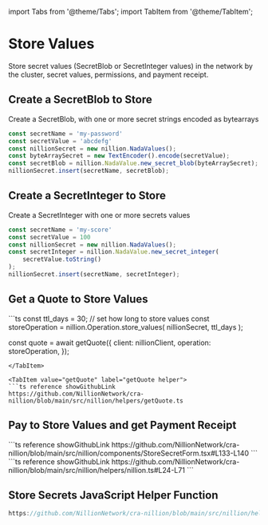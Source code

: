 import Tabs from '@theme/Tabs';
import TabItem from '@theme/TabItem';

# Store Values

Store secret values (SecretBlob or SecretInteger values) in the network by the cluster, secret values, permissions, and payment receipt.

## Create a SecretBlob to Store

Create a SecretBlob, with one or more secret strings encoded as bytearrays

```ts 
const secretName = 'my-password'
const secretValue = 'abcdefg'
const nillionSecret = new nillion.NadaValues();
const byteArraySecret = new TextEncoder().encode(secretValue);
const secretBlob = nillion.NadaValue.new_secret_blob(byteArraySecret);
nillionSecret.insert(secretName, secretBlob);
```

## Create a SecretInteger to Store

Create a SecretInteger with one or more secrets values

```ts 
const secretName = 'my-score'
const secretValue = 100
const nillionSecret = new nillion.NadaValues();
const secretInteger = nillion.NadaValue.new_secret_integer(
    secretValue.toString()
);
nillionSecret.insert(secretName, secretInteger);
```

## Get a Quote to Store Values

<Tabs>

<TabItem value="getquote" label="Get quote to store secret" default>
```ts
const ttl_days = 30; // set how long to store values
const storeOperation = nillion.Operation.store_values(
    nillionSecret,
    ttl_days
);

const quote = await getQuote({
    client: nillionClient,
    operation: storeOperation,
});
```
</TabItem>

<TabItem value="getQuote" label="getQuote helper">
```ts reference showGithubLink
https://github.com/NillionNetwork/cra-nillion/blob/main/src/nillion/helpers/getQuote.ts
```
</TabItem>
</Tabs>


## Pay to Store Values and get Payment Receipt

<Tabs>

<TabItem value="receipt" label="Payment receipt" default>
```ts reference showGithubLink
https://github.com/NillionNetwork/cra-nillion/blob/main/src/nillion/components/StoreSecretForm.tsx#L133-L140
```
</TabItem>

<TabItem value="helpers" label="helper functions">
```ts reference showGithubLink
https://github.com/NillionNetwork/cra-nillion/blob/main/src/nillion/helpers/nillion.ts#L24-L71
```
</TabItem>

</Tabs>


## Store Secrets JavaScript Helper Function

```ts reference showGithubLink
https://github.com/NillionNetwork/cra-nillion/blob/main/src/nillion/helpers/storeSecrets.ts
```